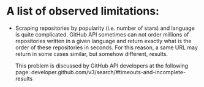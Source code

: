 # A list of observed limitations:

- Scraping repositories by popularity (i.e. number of stars) and language is quite
  complicated. GitHub API sometimes can not order millions of repositories written
  in a given language and return exactly what is the order of these repositories
  in seconds. For this reason, a same URL may return in some cases similar, but
  somehow different, results.

  This problem is discussed by GitHub API developers at the following page:
  developer.github.com/v3/search/#timeouts-and-incomplete-results